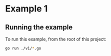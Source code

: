 # Example 1

## Running the example

To run this example, from the root of this project:

```sh
go run ./v1/*.go
```
